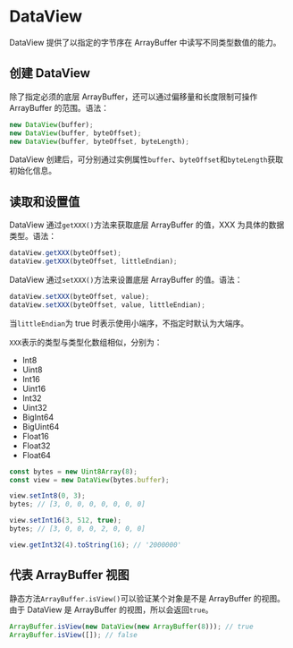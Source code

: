 # DataView

DataView 提供了以指定的字节序在 ArrayBuffer 中读写不同类型数值的能力。

## 创建 DataView

除了指定必须的底层 ArrayBuffer，还可以通过偏移量和长度限制可操作 ArrayBuffer 的范围。语法：

```javascript
new DataView(buffer);
new DataView(buffer, byteOffset);
new DataView(buffer, byteOffset, byteLength);
```

DataView 创建后，可分别通过实例属性`buffer`、`byteOffset`和`byteLength`获取初始化信息。

## 读取和设置值

DataView 通过`getXXX()`方法来获取底层 ArrayBuffer 的值，XXX 为具体的数据类型。语法：

```javascript
dataView.getXXX(byteOffset);
dataView.getXXX(byteOffset, littleEndian);
```

DataView 通过`setXXX()`方法来设置底层 ArrayBuffer 的值。语法：

```javascript
dataView.setXXX(byteOffset, value);
dataView.setXXX(byteOffset, value, littleEndian);
```

当`littleEndian`为 true 时表示使用小端序，不指定时默认为大端序。

`XXX`表示的类型与类型化数组相似，分别为：

- Int8
- Uint8
- Int16
- Uint16
- Int32
- Uint32
- BigInt64
- BigUint64
- Float16
- Float32
- Float64

```javascript
const bytes = new Uint8Array(8);
const view = new DataView(bytes.buffer);

view.setInt8(0, 3);
bytes; // [3, 0, 0, 0, 0, 0, 0, 0]

view.setInt16(3, 512, true);
bytes; // [3, 0, 0, 0, 2, 0, 0, 0]

view.getInt32(4).toString(16); // '2000000'
```

## 代表 ArrayBuffer 视图

静态方法`ArrayBuffer.isView()`可以验证某个对象是不是 ArrayBuffer 的视图。由于 DataView 是 ArrayBuffer 的视图，所以会返回`true`。

```javascript
ArrayBuffer.isView(new DataView(new ArrayBuffer(8))); // true
ArrayBuffer.isView([]); // false
```
